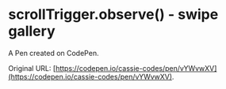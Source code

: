 # scrollTrigger.observe() - swipe gallery

A Pen created on CodePen.

Original URL: [https://codepen.io/cassie-codes/pen/vYWvwXV](https://codepen.io/cassie-codes/pen/vYWvwXV).

